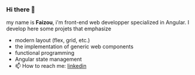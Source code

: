 ### Hi there 👋 


my name is **Faizou**, i'm front-end web developper specialized in Angular. I develop here some projets that emphasize 

- modern layout (flex, grid, etc.)
- the implementation of generic web components
- functional programming
- Angular state management
- 📫 How to reach me: [linkedin](https://www.linkedin.com/in/fa%C3%AFzou-aremou-8b125b110/)



